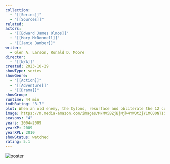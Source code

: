 ```yaml
---
collection:
  - "[[Series]]"
  - "[[Sources]]"
related: 
actors:
  - "[[Edward James Olmos]]"
  - "[[Mary McDonnell]]"
  - "[[Jamie Bamber]]"
writer:
  - Glen A. Larson, Ronald D. Moore
director:
  - "[[N/A]]"
created: 2023-10-29
showType: series
showGenre:
  - "[[Action]]"
  - "[[Adventure]]"
  - "[[Drama]]"
showGroup: 
runtime: 44 min
imdbRating: "8.7"
plot: When an old enemy, the Cylons, resurface and obliterate the 12 colonies, the crew of the aged Galactica protect a small civilian fleet - the last of humanity - as they journey toward the fabled 13th colony, Earth.
image: https://m.media-amazon.com/images/M/MV5BZjBjMjk4YWQtZjY1MC00NTI5LWEwZDMtYWMyYjk2MjkzMThhXkEyXkFqcGdeQXVyNzA5NjUyNjM@._V1_SX300.jpg
seasons: "4"
years: 2004–2009
yearXP: 2009
yearXPL: 2010
showStatus: watched
rating: 5.1
---
```

![poster](https://m.media-amazon.com/images/M/MV5BZjBjMjk4YWQtZjY1MC00NTI5LWEwZDMtYWMyYjk2MjkzMThhXkEyXkFqcGdeQXVyNzA5NjUyNjM@._V1_SX300.jpg)


